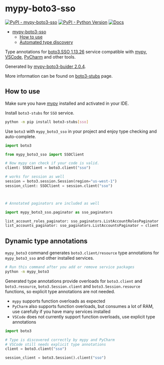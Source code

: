 # mypy-boto3-sso

[![PyPI - mypy-boto3-sso](https://img.shields.io/pypi/v/mypy-boto3-sso.svg?color=blue)](https://pypi.org/project/mypy-boto3-sso)
[![PyPI - Python Version](https://img.shields.io/pypi/pyversions/mypy-boto3-sso.svg?color=blue)](https://pypi.org/project/mypy-boto3-sso)
[![Docs](https://img.shields.io/readthedocs/mypy-boto3-builder.svg?color=blue)](https://mypy-boto3-builder.readthedocs.io/)

- [mypy-boto3-sso](#mypy-boto3-sso)
  - [How to use](#how-to-use)
  - [Automated type discovery](#automated-type-discovery)

Type annotations for
[boto3.SSO 1.13.26](https://boto3.amazonaws.com/v1/documentation/api/1.13.26/reference/services/sso.html#SSO) service
compatible with [mypy](https://github.com/python/mypy), [VSCode](https://code.visualstudio.com/),
[PyCharm](https://www.jetbrains.com/pycharm/) and other tools.

Generated by [mypy-boto3-buider 2.0.4](https://github.com/vemel/mypy_boto3_builder).

More information can be found on [boto3-stubs](https://pypi.org/project/boto3-stubs/) page.

## How to use

Make sure you have [mypy](https://github.com/python/mypy) installed and activated in your IDE.

Install `boto3-stubs` for `SSO` service.

```bash
python -m pip install boto3-stubs[sso]
```

Use `boto3` with `mypy_boto3_sso` in your project and enjoy type checking and auto-complete.

```python
import boto3

from mypy_boto3_sso import SSOClient

# Now mypy can check if your code is valid.
client: SSOClient = boto3.client("sso")

# works for session as well
session = boto3.session.Session(region="us-west-1")
session_client: SSOClient = session.client("sso")



# Annotated paginators are included as well

import mypy_boto3_sso.paginator as sso_paginators

list_account_roles_paginator: sso_paginators.ListAccountRolesPaginator = client.get_paginator("list_account_roles")
list_accounts_paginator: sso_paginators.ListAccountsPaginator = client.get_paginator("list_accounts")
```

## Dynamic type annotations

`mypy_boto3` command generates `boto3.client/resource` type annotations for
`mypy_boto3_sso` and other installed services.

```bash
# Run this command after you add or remove service packages
python -m mypy_boto3
```

Generated type annotations provide overloads for `boto3.client` and `boto3.resource`,
`boto3.Session.client` and `boto3.Session.resource` functions,
so explicit type annotations are not needed.

- `mypy` supports function overloads as expected
- `PyCharm` also supports function overloads, but consumes a lot of RAM, use carefully if you have many services installed
- `VSCode` does not currently support function overloads, use explicit type annotations

```python
import boto3

# Type is discovered correctly by mypy and PyCharm
# VSCode still needs explicit type annotations
client = boto3.client("sso")

session_client = boto3.Session().client("sso")
```